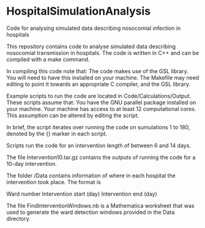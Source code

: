 # HospitalSimulationAnalysis
Code for analysing simulated data describing nosocomial infection in hospitals

This repository contains code to analyse simulated data describing nosocomial transmission in hospitals.  The code is written in C++ and can be compiled with a make command.

In compiling this code note that:
  The code makes use of the GSL library.  You will need to have this installed on your machine.
  The Makefile may need editing to point it towards an appropriate C compiler, and the GSL library.

Example scripts to run the code are located in Code/Calculations/Output.  These scripts assume that:
  You have the GNU parallel package installed on your machine.
  Your machine has access to at least 12 computational cores.  This assumption can be altered by editing the script.

In brief, the script iterates over running the code on sumulations 1 to 180, denoted by the {} marker in each script.

Scripts run the code for an intervention length of between 6 and 14 days.

The file Intervention10.tar.gz contains the outputs of running the code for a 10-day intervention.


The folder /Data contains information of where in each hospital the intervention took place.  The format is

Ward number  Intervention start (day)  Intervention end (day)


The file FindInterventionWindows.nb is a Mathematica worksheet that was used to generate the ward detection windows provided in the Data directory.
